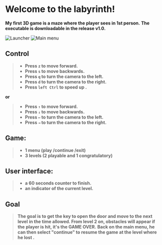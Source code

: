 
# Welcome to the labyrinth!
**My first 3D game is a maze where the player sees in 1st person.**
**The executable is downloadable in the release v1.0.**

![Launcher](https://drive.google.com/uc?export=view&id=1Bj8fis0sHceHrhw6C5DFiF9JdOTEcLo5)
![Main menu](https://drive.google.com/uc?export=view&id=1lp1wiwnkuX4880aT7xHLO8HnQBChnfXl)
## Control

> - **Press `z` to move forward.**
>  - **Press `s` to move backwards.**
>   - **Press `q` to turn the camera to the left.** 
>   - **Press `d` to turn the camera to the right.**
>   - **Press `left Ctrl` to speed up .**

**or**

> - **Press `↑` to move forward.** 
>  - **Press `↓` to move backwards.**  
>  - **Press `←` to turn the camera to the left.** 
>  - **Press `→` to turn the camera to the right.**
## Game:
> - **1 menu (play /continue /exit)**
> - **3 levels (2 playable and 1 congratulatory)**

## User interface:
> - **a 60 seconds counter to finish.**
> - **an indicator of the current level.**

## Goal
> **The goal is to get the key to open the door and move to the next level**
> **in the time allowed. From level 2 on, obstacles will appear if the**
> **player is hit, it's the GAME OVER.**
> **Back on the main menu, he can then select "continue" to resume the game at the level where he lost .**



